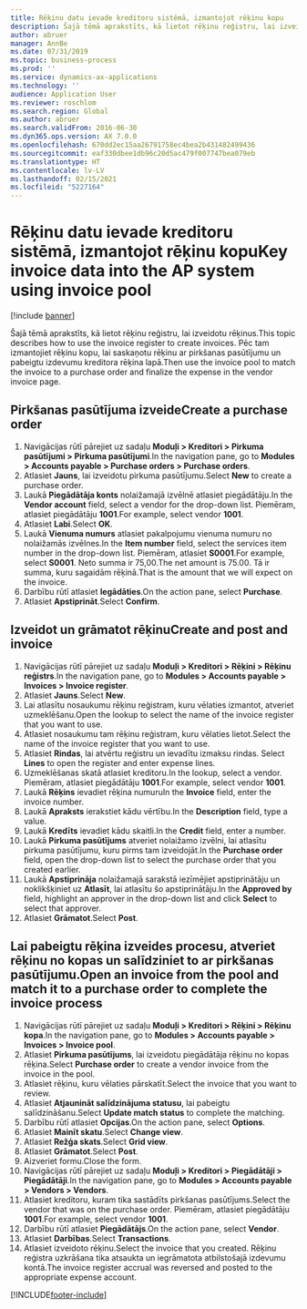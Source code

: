 ```yaml
---
title: Rēķinu datu ievade kreditoru sistēmā, izmantojot rēķinu kopu
description: Šajā tēmā aprakstīts, kā lietot rēķinu reģistru, lai izveidotu rēķinus.
author: abruer
manager: AnnBe
ms.date: 07/31/2019
ms.topic: business-process
ms.prod: ''
ms.service: dynamics-ax-applications
ms.technology: ''
audience: Application User
ms.reviewer: roschlom
ms.search.region: Global
ms.author: abruer
ms.search.validFrom: 2016-06-30
ms.dyn365.ops.version: AX 7.0.0
ms.openlocfilehash: 670dd2ec15aa26791758ec4bea2b431482499436
ms.sourcegitcommit: eaf330dbee1db96c20d5ac479f007747bea079eb
ms.translationtype: HT
ms.contentlocale: lv-LV
ms.lasthandoff: 02/15/2021
ms.locfileid: "5227164"
---
```

# <a name="key-invoice-data-into-the-ap-system-using-invoice-pool"></a><span data-ttu-id="456ec-103">Rēķinu datu ievade kreditoru sistēmā, izmantojot rēķinu kopu</span><span class="sxs-lookup"><span data-stu-id="456ec-103">Key invoice data into the AP system using invoice pool</span></span>

[!include [banner](../../includes/banner.md)]

<span data-ttu-id="456ec-104">Šajā tēmā aprakstīts, kā lietot rēķinu reģistru, lai izveidotu rēķinus.</span><span class="sxs-lookup"><span data-stu-id="456ec-104">This topic describes how to use the invoice register to create invoices.</span></span> <span data-ttu-id="456ec-105">Pēc tam izmantojiet rēķinu kopu, lai saskaņotu rēķinu ar pirkšanas pasūtījumu un pabeigtu izdevumu kreditora rēķina lapā.</span><span class="sxs-lookup"><span data-stu-id="456ec-105">Then use the invoice pool to match the invoice to a purchase order and finalize the expense in the vendor invoice page.</span></span>


## <a name="create-a-purchase-order"></a><span data-ttu-id="456ec-106">Pirkšanas pasūtījuma izveide</span><span class="sxs-lookup"><span data-stu-id="456ec-106">Create a purchase order</span></span>
1. <span data-ttu-id="456ec-107">Navigācijas rūtī pārejiet uz sadaļu **Moduļi > Kreditori > Pirkuma pasūtījumi > Pirkuma pasūtījumi**.</span><span class="sxs-lookup"><span data-stu-id="456ec-107">In the navigation pane, go to **Modules > Accounts payable > Purchase orders > Purchase orders**.</span></span>
2. <span data-ttu-id="456ec-108">Atlasiet **Jauns**, lai izveidotu pirkuma pasūtījumu.</span><span class="sxs-lookup"><span data-stu-id="456ec-108">Select **New** to create a purchase order.</span></span>
3. <span data-ttu-id="456ec-109">Laukā **Piegādātāja konts** nolaižamajā izvēlnē atlasiet piegādātāju.</span><span class="sxs-lookup"><span data-stu-id="456ec-109">In the **Vendor account** field, select a vendor for the drop-down list.</span></span> <span data-ttu-id="456ec-110">Piemēram, atlasiet piegādātāju **1001**.</span><span class="sxs-lookup"><span data-stu-id="456ec-110">For example, select vendor **1001**.</span></span>
4. <span data-ttu-id="456ec-111">Atlasiet **Labi**.</span><span class="sxs-lookup"><span data-stu-id="456ec-111">Select **OK**.</span></span>
5. <span data-ttu-id="456ec-112">Laukā **Vienuma numurs** atlasiet pakalpojumu vienuma numuru no nolaižamās izvēlnes.</span><span class="sxs-lookup"><span data-stu-id="456ec-112">In the **Item number** field, select the services item number in the drop-down list.</span></span> <span data-ttu-id="456ec-113">Piemēram, atlasiet **S0001**.</span><span class="sxs-lookup"><span data-stu-id="456ec-113">For example, select **S0001**.</span></span> <span data-ttu-id="456ec-114">Neto summa ir 75,00.</span><span class="sxs-lookup"><span data-stu-id="456ec-114">The net amount is 75.00.</span></span>  <span data-ttu-id="456ec-115">Tā ir summa, kuru sagaidām rēķinā.</span><span class="sxs-lookup"><span data-stu-id="456ec-115">That is the amount that we will expect on the invoice.</span></span>  
6. <span data-ttu-id="456ec-116">Darbību rūtī atlasiet **Iegādāties**.</span><span class="sxs-lookup"><span data-stu-id="456ec-116">On the action pane, select **Purchase**.</span></span>
7. <span data-ttu-id="456ec-117">Atlasiet **Apstiprināt**.</span><span class="sxs-lookup"><span data-stu-id="456ec-117">Select **Confirm**.</span></span>

## <a name="create-and-post-and-invoice"></a><span data-ttu-id="456ec-118">Izveidot un grāmatot rēķinu</span><span class="sxs-lookup"><span data-stu-id="456ec-118">Create and post and invoice</span></span>
1. <span data-ttu-id="456ec-119">Navigācijas rūtī pārejiet uz sadaļu **Moduļi > Kreditori > Rēķini > Rēķinu reģistrs**.</span><span class="sxs-lookup"><span data-stu-id="456ec-119">In the navigation pane, go to **Modules > Accounts payable > Invoices > Invoice register**.</span></span>
2. <span data-ttu-id="456ec-120">Atlasiet **Jauns**.</span><span class="sxs-lookup"><span data-stu-id="456ec-120">Select **New**.</span></span>
3. <span data-ttu-id="456ec-121">Lai atlasītu nosaukumu rēķinu reģistram, kuru vēlaties izmantot, atveriet uzmeklēšanu.</span><span class="sxs-lookup"><span data-stu-id="456ec-121">Open the lookup to select the name of the invoice register that you want to use.</span></span>
4. <span data-ttu-id="456ec-122">Atlasiet nosaukumu tam rēķinu reģistram, kuru vēlaties lietot.</span><span class="sxs-lookup"><span data-stu-id="456ec-122">Select the name of the invoice register that you want to use.</span></span>
5. <span data-ttu-id="456ec-123">Atlasiet **Rindas**, lai atvērtu reģistru un ievadītu izmaksu rindas. </span><span class="sxs-lookup"><span data-stu-id="456ec-123">Select **Lines** to open the register and enter expense lines.</span></span>
6. <span data-ttu-id="456ec-124">Uzmeklēšanas skatā atlasiet kreditoru.</span><span class="sxs-lookup"><span data-stu-id="456ec-124">In the lookup, select a vendor.</span></span> <span data-ttu-id="456ec-125">Piemēram, atlasiet piegādātāju **1001**.</span><span class="sxs-lookup"><span data-stu-id="456ec-125">For example, select vendor **1001**.</span></span>
7. <span data-ttu-id="456ec-126">Laukā **Rēķins** ievadiet rēķina numuru</span><span class="sxs-lookup"><span data-stu-id="456ec-126">In the **Invoice** field, enter the invoice number.</span></span>
8. <span data-ttu-id="456ec-127">Laukā **Apraksts** ierakstiet kādu vērtību.</span><span class="sxs-lookup"><span data-stu-id="456ec-127">In the **Description** field, type a value.</span></span>
9. <span data-ttu-id="456ec-128">Laukā **Kredīts** ievadiet kādu skaitli.</span><span class="sxs-lookup"><span data-stu-id="456ec-128">In the **Credit** field, enter a number.</span></span>
10. <span data-ttu-id="456ec-129">Laukā **Pirkuma pasūtījums** atveriet nolaižamo izvēlni, lai atlasītu pirkuma pasūtījumu, kuru pirms tam izveidojāt.</span><span class="sxs-lookup"><span data-stu-id="456ec-129">In the **Purchase order** field, open the drop-down list to select the purchase order that you created earlier.</span></span>
11. <span data-ttu-id="456ec-130">Laukā **Apstiprināja** nolaižamajā sarakstā iezīmējiet apstiprinātāju un noklikšķiniet uz **Atlasīt**, lai atlasītu šo apstiprinātāju.</span><span class="sxs-lookup"><span data-stu-id="456ec-130">In the **Approved by** field, highlight an approver in the drop-down list and click **Select** to select that approver.</span></span>
12. <span data-ttu-id="456ec-131">Atlasiet **Grāmatot**.</span><span class="sxs-lookup"><span data-stu-id="456ec-131">Select **Post**.</span></span>

## <a name="open-an-invoice-from-the-pool-and-match-it-to-a-purchase-order-to-complete-the-invoice-process"></a><span data-ttu-id="456ec-132">Lai pabeigtu rēķina izveides procesu, atveriet rēķinu no kopas un salīdziniet to ar pirkšanas pasūtījumu.</span><span class="sxs-lookup"><span data-stu-id="456ec-132">Open an invoice from the pool and match it to a purchase order to complete the invoice process</span></span>
1. <span data-ttu-id="456ec-133">Navigācijas rūtī pārejiet uz sadaļu **Moduļi > Kreditori > Rēķini > Rēķinu kopa**.</span><span class="sxs-lookup"><span data-stu-id="456ec-133">In the navigation pane, go to **Modules > Accounts payable > Invoices > Invoice pool**.</span></span>
2. <span data-ttu-id="456ec-134">Atlasiet **Pirkuma pasūtījums**, lai izveidotu piegādātāja rēķinu no kopas rēķina.</span><span class="sxs-lookup"><span data-stu-id="456ec-134">Select **Purchase order** to create a vendor invoice from the invoice in the pool.</span></span>
3. <span data-ttu-id="456ec-135">Atlasiet rēķinu, kuru vēlaties pārskatīt.</span><span class="sxs-lookup"><span data-stu-id="456ec-135">Select the invoice that you want to review.</span></span>
4. <span data-ttu-id="456ec-136">Atlasiet **Atjaunināt salīdzinājuma statusu**, lai pabeigtu salīdzināšanu.</span><span class="sxs-lookup"><span data-stu-id="456ec-136">Select **Update match status** to complete the matching.</span></span>
5. <span data-ttu-id="456ec-137">Darbību rūtī atlasiet **Opcijas**.</span><span class="sxs-lookup"><span data-stu-id="456ec-137">On the action pane, select **Options**.</span></span>
6. <span data-ttu-id="456ec-138">Atlasiet **Mainīt skatu**.</span><span class="sxs-lookup"><span data-stu-id="456ec-138">Select **Change view**.</span></span>
7. <span data-ttu-id="456ec-139">Atlasiet **Režģa skats**.</span><span class="sxs-lookup"><span data-stu-id="456ec-139">Select **Grid view**.</span></span>
8. <span data-ttu-id="456ec-140">Atlasiet **Grāmatot**.</span><span class="sxs-lookup"><span data-stu-id="456ec-140">Select **Post**.</span></span>
9. <span data-ttu-id="456ec-141">Aizveriet formu.</span><span class="sxs-lookup"><span data-stu-id="456ec-141">Close the form.</span></span>
10. <span data-ttu-id="456ec-142">Navigācijas rūtī pārejiet uz sadaļu **Moduļi > Kreditori > Piegādātāji > Piegādātāji**.</span><span class="sxs-lookup"><span data-stu-id="456ec-142">In the navigation pane, go to **Modules > Accounts payable > Vendors > Vendors**.</span></span>
11. <span data-ttu-id="456ec-143">Atlasiet kreditoru, kuram tika sastādīts pirkšanas pasūtījums.</span><span class="sxs-lookup"><span data-stu-id="456ec-143">Select the vendor that was on the purchase order.</span></span> <span data-ttu-id="456ec-144">Piemēram, atlasiet piegādātāju **1001**.</span><span class="sxs-lookup"><span data-stu-id="456ec-144">For example, select vendor **1001**.</span></span>
12. <span data-ttu-id="456ec-145">Darbību rūtī atlasiet **Piegādātājs**.</span><span class="sxs-lookup"><span data-stu-id="456ec-145">On the action pane, select **Vendor**.</span></span>
13. <span data-ttu-id="456ec-146">Atlasiet **Darbības**.</span><span class="sxs-lookup"><span data-stu-id="456ec-146">Select **Transactions**.</span></span>
14. <span data-ttu-id="456ec-147">Atlasiet izveidoto rēķinu.</span><span class="sxs-lookup"><span data-stu-id="456ec-147">Select the invoice that you created.</span></span> <span data-ttu-id="456ec-148">Rēķinu reģistra uzkrāšana tika atsaukta un iegrāmatota atbilstošajā izdevumu kontā.</span><span class="sxs-lookup"><span data-stu-id="456ec-148">The invoice register accrual was reversed and posted to the appropriate expense account.</span></span>  



[!INCLUDE[footer-include](../../../includes/footer-banner.md)]